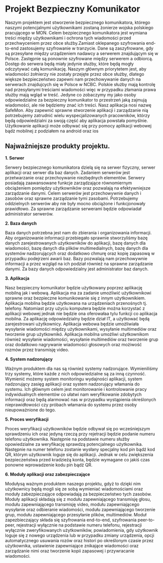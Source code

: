 # Projekt Bezpieczny Komunikator
Naszym projektem jest stworzenie bezpiecznego komunikatora, którego naszymi potencjalnymi użytkownikami zostaną żonierze wojska polskiego pracującego w MON. Celem bezpiecznego komunikatora jest wymiana treści między użytkownikami i ochrona tych wiadomości przed przechwyceniem przez obce służby.Zamiast oklepanego szyfrowania end-to-end zastosujemy szyfrowanie w tranzycie. Dane są zaszyfrowane, gdy są przesyłane między urządzeniem nadawcy a serwerem znajdującym się w Polsce. Zastępnie są ponownie szyfrowane między serwerem a odbiorcą. Dostęp do serwera będą miały jedynie służby, które będą mogły odczytywać całą komunikację. Naszym głównym priorytetem jest, aby wiadomości żołnierzy nie zostały przejęte przez obce służby, dlatego większe bezpieczeństwo zapewni nam przechowywanie danych na serwerach znajdujcych się w Polsce w NCBC. Polskie służby mają kontrolę nad przesyłanymi treściami wiadomości więc w przypadku złamania prawa służby mają wgląd w treść. Jedyne co zobaczymy my jako osoby odpowiedzialne za bezpieczny komunikator to przestrzeń jaką zajmują wiadomości, ale nie będziemy znać ich treści. Nasz aplikacja nosi nazwę SafeMon. Aby zapewnić sprawne stworzenie aplikacji i zarządzanie nią potrzebujemy zatrudnić wielu wyspecjalizowanych pracowników, którzy będą odpowiedzialni za swoją część aby aplikacja powstała pomyślnie. Użytkowanie aplikacji może odbywać się przy pomocy aplikacji webowej bądż mobilnej z podziałem na android oraz ios
## Najważniejsze produkty projektu.

**1. Serwer**

Serwery bezpiecznego komunikatora dzielą się na serwer fizyczny, serwer aplikacji oraz serwer dla baz danych.
Zadaniem serwerów jest przetwarzanie oraz przechoywanie niezbędnych elementów. Serwery posiadają zaawansowane funkcje zarządzające równomiernym obciążeniem pomiędzy użytkowników oraz pozwalają na efektywniejsze zarządzanie danymi. Celem serwerów jest przechowywnie danych i zasobów oraz sprawne zarządzanie tymi zasobami. Potrzebujemy oddzielnych serwerów aby nie były mocno obciążone i funkcjonowały prawidłowo. Za sprawne zarządzanie serwerami będzie odpowiadał administrator serwerów.

**2. Baza danych**

Baza danych potrzebna jest nam do zbierania i organizowania informacji. Aby organizowanie informacji przebiegało sprawnie stworzyliśmy bazę danych zarejestrowanych użytkowników do aplikacji, bazę danych dla wiadomości, bazę danych dla plików multimedialnych, bazę danych dla systemów nadzorujących oraz dodatkowo chmurę oraz kopię zapasową w przypadku podejrzeni awarii baz. Bazy pozwalają nam przechowywnie informacji a przez wzgląd na ich podział również na sprawne zarządzanie danymi. Za bazy danych odpowiedzialny jest administrator baz danych. 

**3. Aplikacja**

Nasz bezpieczny komunikator będzie użytkowany poprzez aplikację mobilną jak i webową. Aplikacja ma za zadanie umożliwić użytkownikowi sprawne oraz bezpieczne komunikowanie się z innym użytkownikiem. Aplikacja mobilna będzie użytkowana na urządzeniach przenośnych tj. telefony. Natomiast przy użyciu komputera będzie można korzystać z aplikacji webowej jednak nie będzie ona oferowałaa tylu funkcji co aplikacja mobilna. Za aplikację odpowiedzialny będzie dział IT, a użytkować będą zarejestrowani użytkownicy. Aplikacja webowa będzie umożliwiała wysyłanie wiadomości między użytkownikami, wysyłanie multimediów oraz tworzenie grup użytkownikó. Aplikacja mobilna umożliwi użytkownikom również wysyłanie wiadomości, wysyłanie multimediów oraz tworzenie grup oraz dodatkowo nagrywanie wiadomości głosowych oraz możiwość rozmów przez transmisję video.


**4. System nadzorujący**

Ważnym produktem dla nas są również systemy nadzorujące. Wymieniliśmy trzy systemy, które każde z nich odpowiedzialne są za inną czynność. Wymienić możemy system monitoringu wydajności aplikacji, system nadzorujący zasięg aplikacji oraz system nadzorujący włamania do systemu. Ich głównym celem jest monitorowanie i kontrolowanie pracy indywidualnych elementów co ułatwi nam weryfikowanie zdobytych informacji oraz będą alarmować nas w przypadku wystąpienia określonych nieprawidłowości czy próbach włamania do systemu przez osoby nieupoważnione do tego.


**5. Proces weryfikacji**

Proces weryfikacji użytkowników będzie odbywał się po wcześniejszym sprawdzeniu ich oraz jedyną rzeczą przy rejetracji będzie podanie numeru telefonu użytkownika. Następnie na podstawie numeru służby opowiedzialne za weryfikację sprawdzą potencjalnego użytkownika. Następnie na numer telefonu zostanie wysłany specjalny kod pin bądź kod QR, którym użytkownik loguje się do aplikacji. Jednak w celu zwiększenia bezpieczeństwa przed kradzieżą konta, będzie wymagane co jakiś czas ponowne wprowadzenie kodu pin bądź QR. 

**6. Moduły aplikacji oraz zabezpieczające**

Modułysą ważnym produktem naszego projektu, gdyż to dzięki nim użytkownicy będą mogli się ze sobą wymieniać wiadomościami  oraz moduły zabezpieczające odpowiadają za bezpieczeństwo tych zasobów. Moduły aplikacji składają się z modułu zapewniającego transmisję głosu, modułu zapewniającego transmisję video, modułu zapewniającego wysyłanie oraz odbieranie wiadomości, modułu zapewniającego tworzenie grup, modułu zapewniającego przesyłanie plików, multimediów. Moduł zapezbieczający składa się szyfrowania end-to-end, szyfrowania peer-to-peer, rejestracji wyłącznie na podstawie numeru telefonu, rejestracji wyłącznie zweryfikowanych użytkowników, powiadomienia, gdy użytkownik loguje się z nowego urządzenia lub w przypadku zmiany urządzenia, opcji automatycznego usuwania rozów oraz histori po określonym czasie przez użytkownika, ustawienie zapewniające znikające wiadomości oraz zarządzanie nimi oraz tworzenie kopii zapasowej i przywracanie wiadomości.

